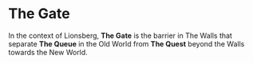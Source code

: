 # The Gate

In the context of Lionsberg, **The Gate** is the barrier in The Walls that separate **The Queue** in the Old World from **The Quest** beyond the Walls towards the New World. 

